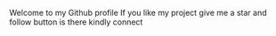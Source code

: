 Welcome to my Github profile
If you like my project give me a star and follow button is there kindly connect
